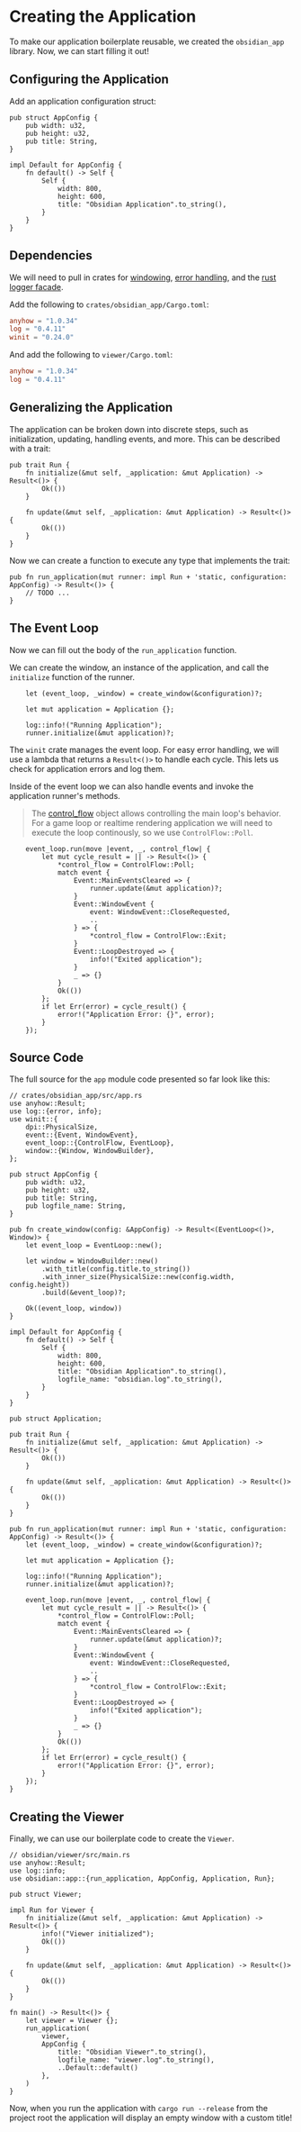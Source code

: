 # Creating the Application

To make our application boilerplate reusable, we created the `obsidian_app` library. Now, we can start filling it out!

## Configuring the Application

Add an application configuration struct:

```rust,noplaypen
pub struct AppConfig {
    pub width: u32,
    pub height: u32,
    pub title: String,
}

impl Default for AppConfig {
    fn default() -> Self {
        Self {
            width: 800,
            height: 600,
            title: "Obsidian Application".to_string(),
        }
    }
}
```

## Dependencies

We will need to pull in crates for [windowing](https://github.com/rust-windowing/winit), [error handling](https://github.com/dtolnay/anyhow), and the [rust logger facade](https://github.com/rust-lang/log).

Add the following to `crates/obsidian_app/Cargo.toml`:

```toml
anyhow = "1.0.34"
log = "0.4.11"
winit = "0.24.0"
```

And add the following to `viewer/Cargo.toml`:

```toml
anyhow = "1.0.34"
log = "0.4.11"
```

## Generalizing the Application

The application can be broken down into discrete steps, such as initialization, updating, handling events, and more. This can be described with a trait:

```rust,noplaypen
pub trait Run {
    fn initialize(&mut self, _application: &mut Application) -> Result<()> {
        Ok(())
    }

    fn update(&mut self, _application: &mut Application) -> Result<()> {
        Ok(())
    }
}
```

Now we can create a function to execute any type that implements the trait:

```rust,noplaypen
pub fn run_application(mut runner: impl Run + 'static, configuration: AppConfig) -> Result<()> {
    // TODO ...
}
```

## The Event Loop

Now we can fill out the body of the `run_application` function.

We can create the window, an instance of the application, and call the `initialize` function of the runner.

```rust,noplaypen
    let (event_loop, _window) = create_window(&configuration)?;

    let mut application = Application {};

    log::info!("Running Application");
    runner.initialize(&mut application)?;
```

The `winit` crate manages the event loop. For easy error handling, we will use a lambda that returns a `Result<()>` to handle each cycle. This lets us check for application errors and log them.

Inside of the event loop we can also handle events and invoke the application runner's methods.

> The [control_flow](https://docs.rs/winit/0.24.0/winit/event_loop/enum.ControlFlow.html) object allows controlling the main loop's behavior. For a game loop or realtime rendering application we will need to execute the loop continously, so we use `ControlFlow::Poll`.

```rust,noplaypen
    event_loop.run(move |event, _, control_flow| {
        let mut cycle_result = || -> Result<()> {
            *control_flow = ControlFlow::Poll;
            match event {
                Event::MainEventsCleared => {
                    runner.update(&mut application)?;
                }
                Event::WindowEvent {
                    event: WindowEvent::CloseRequested,
                    ..
                } => {
                    *control_flow = ControlFlow::Exit;
                }
                Event::LoopDestroyed => {
                    info!("Exited application");
                }
                _ => {}
            }
            Ok(())
        };
        if let Err(error) = cycle_result() {
            error!("Application Error: {}", error);
        }
    });

```

## Source Code

The full source for the `app` module code presented so far look like this:

```rust,noplaypen
// crates/obsidian_app/src/app.rs
use anyhow::Result;
use log::{error, info};
use winit::{
    dpi::PhysicalSize,
    event::{Event, WindowEvent},
    event_loop::{ControlFlow, EventLoop},
    window::{Window, WindowBuilder},
};

pub struct AppConfig {
    pub width: u32,
    pub height: u32,
    pub title: String,
    pub logfile_name: String,
}

pub fn create_window(config: &AppConfig) -> Result<(EventLoop<()>, Window)> {
    let event_loop = EventLoop::new();

    let window = WindowBuilder::new()
        .with_title(config.title.to_string())
        .with_inner_size(PhysicalSize::new(config.width, config.height))
        .build(&event_loop)?;

    Ok((event_loop, window))
}

impl Default for AppConfig {
    fn default() -> Self {
        Self {
            width: 800,
            height: 600,
            title: "Obsidian Application".to_string(),
            logfile_name: "obsidian.log".to_string(),
        }
    }
}

pub struct Application;

pub trait Run {
    fn initialize(&mut self, _application: &mut Application) -> Result<()> {
        Ok(())
    }

    fn update(&mut self, _application: &mut Application) -> Result<()> {
        Ok(())
    }
}

pub fn run_application(mut runner: impl Run + 'static, configuration: AppConfig) -> Result<()> {
    let (event_loop, _window) = create_window(&configuration)?;

    let mut application = Application {};

    log::info!("Running Application");
    runner.initialize(&mut application)?;

    event_loop.run(move |event, _, control_flow| {
        let mut cycle_result = || -> Result<()> {
            *control_flow = ControlFlow::Poll;
            match event {
                Event::MainEventsCleared => {
                    runner.update(&mut application)?;
                }
                Event::WindowEvent {
                    event: WindowEvent::CloseRequested,
                    ..
                } => {
                    *control_flow = ControlFlow::Exit;
                }
                Event::LoopDestroyed => {
                    info!("Exited application");
                }
                _ => {}
            }
            Ok(())
        };
        if let Err(error) = cycle_result() {
            error!("Application Error: {}", error);
        }
    });
}
```

## Creating the Viewer

Finally, we can use our boilerplate code to create the `Viewer`.

```rust,noplaypen
// obsidian/viewer/src/main.rs
use anyhow::Result;
use log::info;
use obsidian::app::{run_application, AppConfig, Application, Run};

pub struct Viewer;

impl Run for Viewer {
    fn initialize(&mut self, _application: &mut Application) -> Result<()> {
        info!("Viewer initialized");
        Ok(())
    }

    fn update(&mut self, _application: &mut Application) -> Result<()> {
        Ok(())
    }
}

fn main() -> Result<()> {
    let viewer = Viewer {};
    run_application(
        viewer,
        AppConfig {
            title: "Obsidian Viewer".to_string(),
            logfile_name: "viewer.log".to_string(),
            ..Default::default()
        },
    )
}
```

Now, when you run the application with `cargo run --release` from the project root the application will display an empty window with a custom title!
